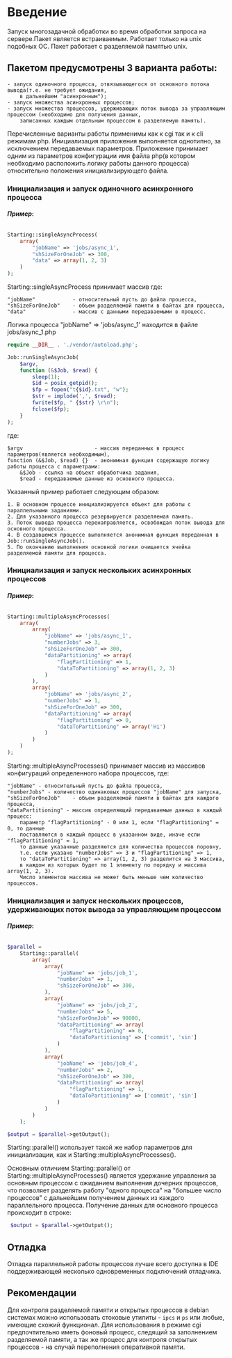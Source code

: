 # Введение

Запуск многозадачной обработки во время обработки запроса на сервере.Пакет является встраиваемым.
Работает только на unix подобных OC. Пакет работает с разделяемой памятью unix.

## Пакетом предусмотрены 3 варианта работы:

    - запуск одиночного процесса, отвязывающегося от основного потока вывода(т.е. не требует ожидания,
        в дальнейшем "асинхронным");
    - запуск множества асинхронных процессов;
    - запуск множества процессов, удерживающих поток вывода за управляющим процессом (необходимо для получения данных, 
        записанных каждым отдельным процессом в разделяемую память).

Перечисленные варианты работы применимы как к cgi так и к cli режимам php.
Инициализация приложения выполняется однотипно, за исключением передаваемых параметров.
Приложение принимает одним из параметров конфигурации имя файла php(в котором необходимо расположить
 логику работы данного процесса) относительно положения инициализирующего файла. 

### Инициализация и запуск одиночного асинхронного процесса

#### *Пример*:

```php

Starting::singleAsyncProcess(
    array(
        "jobName" => 'jobs/async_1',
        "shSizeForOneJob" => 300,
        "data" => array(1, 2, 3)
    )
);
```

Starting::singleAsyncProcess принимает массив где:

    "jobName"            - относительный пусть до файла процесса,
    "shSizeForOneJob"    - объем разделяемой памяти в байтах для процесса,
    "data"               - массив с данными передаваемыми в процесс.
    
Логика процесса "jobName" => 'jobs/async_1' находится в файле jobs/async_1.php

```php
require __DIR__ . './vendor/autoload.php';

Job::runSingleAsyncJob(
    $argv,
    function (&$Job, $read) {
        sleep(1);
        $id = posix_getpid();
        $fp = fopen("t{$id}.txt", "w");
        $str = implode(',', $read);
        fwrite($fp, " {$str} \r\n");
        fclose($fp);
    }
);
```

где:

    $argv                       - массив переданных в процесс параметров(является необходимым),
    function (&$Job, $read) {}  - анонимная функция содержащую логику работы процесса c параметрами:
        &$Job - ссылка на объект обработчика задания,
        $read - передаваемые данные из основного процесса.
        
Указанный пример работает следующим образом: 

    1. В основном процессе инициализируется объект для работы с параллельными заданиями.
    2. Для указанного процесса резервируется разделяемая память.
    3. Поток вывода процесса перенаправляется, освобождая поток вывода для основного процесса.
    4. В создавшемся процессе выполняется анонимная функция переданная в Job::runSingleAsyncJob().
    5. По окончанию выполнения основной логики очищается ячейка разделяемой памяти для процесса.
    
### Инициализация и запуск нескольких асинхронных процессов

#### *Пример*:

```php

Starting::multipleAsyncProcesses(
    array(
        array(
            "jobName" => 'jobs/async_1',
            "numberJobs" => 3,
            "shSizeForOneJob" => 300,
            "dataPartitioning" => array(
                "flagPartitioning" => 1,
                "dataToPartitioning" => array(1, 2, 3)
            )
        ),
        array(
            "jobName" => 'jobs/async_2',
            "numberJobs" => 1,
            "shSizeForOneJob" => 300,
            "dataPartitioning" => array(
                "flagPartitioning" => 0,
                "dataToPartitioning" => array('Hi')
            )
        )
    )
);
```

Starting::multipleAsyncProcesses() принимает массив из массивов конфигураций определенного набора процессов, где:

    "jobName" - относительный пусть до файла процесса,
    "numberJobs" - количество одинаковых процессов "jobName" для запуска,
    "shSizeForOneJob"    - объем разделяемой памяти в байтах для каждого процесса,
    "dataPartitioning" - массив определяющий передаваемые данных в каждый процесс:
        параметр "flagPartitioning" - 0 или 1, если "flagPartitioning" = 0, то данные
        поставляются в каждый процесс в указанном виде, иначе если "flagPartitioning" = 1,
        то данные указанные разделяются для количества процессов поровну,
        т.е. если указано "numberJobs" => 3 и "flagPartitioning" => 1,
        то "dataToPartitioning" => array(1, 2, 3) разделится на 3 массива,
        в каждом из которых будет по 1 элементу по порядку и массива array(1, 2, 3).
        Число элементов массива не может быть меньше чем количество процессов.
    
### Инициализация и запуск нескольких процессов, удерживающих поток вывода за управляющим процессом

#### *Пример*:

```php

$parallel =
    Starting::parallel(
        array(
            array(
                "jobName" => 'jobs/job_1',
                "numberJobs" => 1,
                "shSizeForOneJob" => 300,
            ),
            array(
                "jobName" => 'jobs/job_2',
                "numberJobs" => 5,
                "shSizeForOneJob" => 90000,
                "dataPartitioning" => array(
                    "flagPartitioning" => 0,
                    "dataToPartitioning" => ['commit', 'sin']
                )
            ),
            array(
                "jobName" => 'jobs/job_4',
                "numberJobs" => 2,
                "shSizeForOneJob" => 300,
                "dataPartitioning" => array(
                    "flagPartitioning" => 1,
                    "dataToPartitioning" => ['commit', 'sin']
                )
            )
        )
    );

$output = $parallel->getOutput();
```
Starting::parallel() использует такой же набор параметров для инициализации, как и Starting::multipleAsyncProcesses().

Основным отличием Starting::parallel() от Starting::multipleAsyncProcesses() является удержание управления за основным
процессом с ожиданием выполнения дочерних процессов, что позволяет разделять работу "одного процесса" 
на "большее число процессов" с дальнейшим получением данных из каждого параллельного процесса.
Получение данных для основного процесса происходит в строке:

```php
 $output = $parallel->getOutput();
```
## Отладка

Отладка параллельной работы процессов лучше всего доступна в IDE поддерживающей несколько 
одновременных подключений отладчика.

## Рекомендации

Для контроля разделяемой памяти и открытых процессов в debian системах можно использовать 
стоковые утилиты - `ipcs` и `ps` или любые, имеющие схожий функционал. Для использования в режиме
cgi предпочтительно иметь фоновый процесс, следящий за заполнением разделяемой памяти, а так же процесс
для контроля открытых процессов - на случай переполнения оперативной памяти. 
